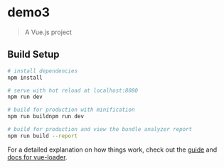 # demo3

> A Vue.js project

## Build Setup

``` bash
# install dependencies
npm install

# serve with hot reload at localhost:8080
npm run dev

# build for production with minification
npm run buildnpm run dev

# build for production and view the bundle analyzer report
npm run build --report
```

For a detailed explanation on how things work, check out the [guide](http://vuejs-templates.github.io/webpack/) and [docs for vue-loader](http://vuejs.github.io/vue-loader).
